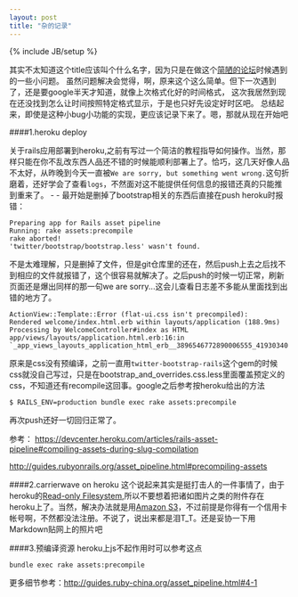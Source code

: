 ```yaml
---
layout: post
title: "杂的记录"
---
```

{% include JB/setup %}



其实不太知道这个title应该叫个什么名字，因为只是在做这个[简陋的论坛](http://oneisall.herokuapp.com/)时候遇到的一些小问题。
虽然问题解决会觉得，啊，原来这个这么简单。但下一次遇到了，还是要google半天才知道，就像上次格式化好的时间格式，
这次我居然到现在还没找到怎么让时间按照特定格式显示，于是也只好先设定好时区吧。
总结起来，即使是这种小bug小功能的实现，更应该记录下来了。嗯，那就从现在开始吧



####1.heroku deploy

关于rails应用部署到heroku,之前有写过一个简洁的教程指导如何操作。当然，那样只能在你不乱改东西人品还不错的时候能顺利部署上了。恰巧，这几天好像人品不太好，从昨晚到今天一直被`We are sorry, but something went wrong.`这句折磨着，还好学会了查看`logs`，不然面对这不能提供任何信息的报错还真的只能推到重来了。 - - 
最开始是删掉了bootstrap相关的东西后直接在push heroku时报错：

    Preparing app for Rails asset pipeline
    Running: rake assets:precompile
    rake aborted!
    'twitter/bootstrap/bootstrap.less' wasn't found.
不是太难理解，只是删掉了文件，但是git仓库里的还在，然后push上去之后找不到相应的文件就报错了，这个很容易就解决了。之后push的时候一切正常，刷新页面还是爆出同样的那一句we are sorry...这会儿查看日志差不多能从里面找到出错的地方了。

    ActionView::Template::Error (flat-ui.css isn't precompiled):
    Rendered welcome/index.html.erb within layouts/application (188.9ms)
    Processing by WelcomeController#index as HTML
    app/views/layouts/application.html.erb:16:in `_app_views_layouts_application_html_erb__3896546772890006555_41930340'
原来是css没有预编译，之前一直用`twitter-bootstrap-rails`这个gem的时候css就没自己写过，只是在bootstrap_and_overrides.css.less里面覆盖预定义的css，不知道还有recompile这回事。google之后参考按heroku给出的方法

    $ RAILS_ENV=production bundle exec rake assets:precompile
再次push还好一切回归正常了。


参考： <https://devcenter.heroku.com/articles/rails-asset-pipeline#compiling-assets-during-slug-compilation>

<http://guides.rubyonrails.org/asset_pipeline.html#precompiling-assets>

####2.carrierwave on heroku
这个说起来其实是挺打击人的一件事情了，由于heroku的[Read-only Filesystem](https://devcenter.heroku.com/articles/read-only-filesystem),所以不要想着把诸如图片之类的附件存在heroku上了。当然，解决办法就是用[Amazon S3](http://aws.amazon.com/cn/s3/)，不过前提是你得有一个信用卡帐号啊，不然都没法注册。不说了，说出来都是泪T_T。还是妥协一下用Markdown贴网上的照片吧

####3.预编译资源
heroku上js不起作用时可以参考这点  
    
    bundle exec rake assets:precompile

更多细节参考：<http://guides.ruby-china.org/asset_pipeline.html#4-1>